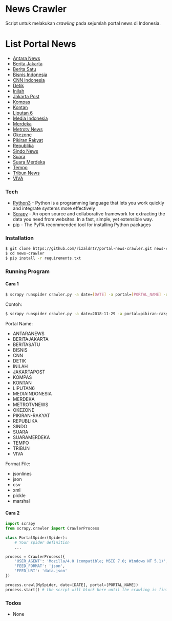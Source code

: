 # News Crawler

Script untuk melakukan _crawling_ pada sejumlah portal news di Indonesia.

# List Portal News

- [Antara News](https://www.antaranews.com/)
- [Berita Jakarta](http://www.beritajakarta.id/)
- [Berita Satu](https://www.beritasatu.com/)
- [Bisnis Indonesia](http://www.bisnis.com/)
- [CNN Indonesia](https://www.cnnindonesia.com/)
- [Detik](https://news.detik.com/)
- [Inilah](https://www.inilah.com/)
- [Jakarta Post](https://www.thejakartapost.com/)
- [Kompas](https://www.kompas.com/)
- [Kontan](https://www.kontan.co.id/)
- [Liputan 6](https://www.liputan6.com/)
- [Media Indonesia](http://mediaindonesia.com/)
- [Merdeka](https://www.merdeka.com/)
- [Metrotv News](http://www.metrotvnews.com)
- [Okezone](https://www.okezone.com/)
- [Pikiran Rakyat](https://www.pikiran-rakyat.com/)
- [Republika](https://www.republika.co.id/)
- [Sindo News](https://www.sindonews.com/)
- [Suara](https://www.suara.com/)
- [Suara Merdeka](suaramerdeka.com)
- [Tempo](https://www.tempo.co/)
- [Tribun News](http://www.tribunnews.com/)
- [VIVA](https://www.viva.co.id/)

### Tech

- [Python3] - Python is a programming language that lets you work quickly and integrate systems more effectively
- [Scrapy] - An open source and collaborative framework for extracting the data you need from websites. In a fast, simple, yet extensible way.
- [pip] - The PyPA recommended tool for installing Python packages

### Installation

```sh
$ git clone https://github.com/rizaldntr/portal-news-crawler.git news-crawler
$ cd news-crawler
$ pip install -r requirements.txt
```

### Running Program

#### Cara 1

```sh
$ scrapy runspider crawler.py -a date=[DATE] -a portal=[PORTAL_NAME] -o [OUTPUT_FILE] -t [FORMAT_FILE]
```

Contoh:

```sh
$ scrapy runspider crawler.py -a date=2018-11-29 -a portal=pikiran-rakyat -o crawler.json -t json
```

Portal Name:

- ANTARANEWS
- BERITAJAKARTA
- BERITASATU
- BISNIS
- CNN
- DETIK
- INILAH
- JAKARTAPOST
- KOMPAS
- KONTAN
- LIPUTAN6
- MEDIAINDONESIA
- MERDEKA
- METROTVNEWS
- OKEZONE
- PIKIRAN-RAKYAT
- REPUBLIKA
- SINDO
- SUARA
- SUARAMERDEKA
- TEMPO
- TRIBUN
- VIVA

Format File:

- jsonlines
- json
- csv
- xml
- pickle
- marshal

#### Cara 2

```python
import scrapy
from scrapy.crawler import CrawlerProcess

class PortalSpider(Spider):
    # Your spider definition
    ...

process = CrawlerProcess({
    'USER_AGENT': 'Mozilla/4.0 (compatible; MSIE 7.0; Windows NT 5.1)',
    'FEED_FORMAT': 'json',
    'FEED_URI': 'data.json'
})

process.crawl(MySpider, date=[DATE], portal=[PORTAL_NAME])
process.start() # the script will block here until the crawling is finished
```

### Todos

- None

[python3]: https://www.python.org/
[scrapy]: https://scrapy.org/
[pip]: https://github.com/pypa/pip
